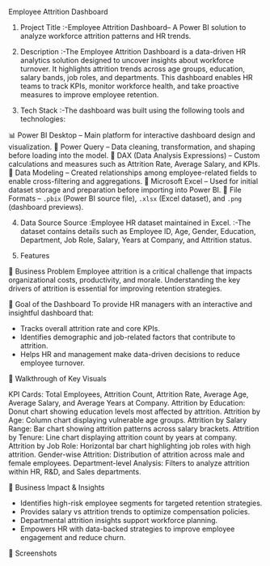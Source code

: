   Employee Attrition Dashboard

1. Project Title
    :-Employee Attrition Dashboard– A Power BI solution to analyze workforce attrition patterns and HR trends.

2. Description
    :-The Employee Attrition Dashboard is a data-driven HR analytics solution designed to uncover insights about workforce turnover. It highlights attrition trends across age groups, education, salary bands, job roles, and departments. This dashboard enables HR teams to track KPIs, monitor workforce health, and take proactive measures to improve employee retention.

3. Tech Stack
     :-The dashboard was built using the following tools and technologies:

📊 Power BI Desktop – Main platform for interactive dashboard design and visualization.
📂 Power Query – Data cleaning, transformation, and shaping before loading into the model.
🧠 DAX (Data Analysis Expressions) – Custom calculations and measures such as Attrition Rate, Average Salary, and KPIs.
📝 Data Modeling – Created relationships among employee-related fields to enable cross-filtering and aggregations.
📑 Microsoft Excel – Used for initial dataset storage and preparation before importing into Power BI.
📁 File Formats – `.pbix` (Power BI source file), `.xlsx` (Excel dataset), and `.png` (dashboard previews).

4. Data Source
 Source :Employee HR dataset maintained in Excel.
        :-The dataset contains details such as Employee ID, Age, Gender, Education, Department, Job Role, Salary, Years           at Company, and Attrition status.

 5. Features 

🔹 Business Problem
  Employee attrition is a critical challenge that impacts organizational costs, productivity, and morale. Understanding   the key drivers of attrition is essential for improving retention strategies.

🔹 Goal of the Dashboard
   To provide HR managers with an interactive and insightful dashboard that:

   * Tracks overall attrition rate and core KPIs.
   * Identifies demographic and job-related factors that contribute to attrition.
   * Helps HR and management make data-driven decisions to reduce employee turnover.

 🔹 Walkthrough of Key Visuals

KPI Cards: Total Employees, Attrition Count, Attrition Rate, Average Age, Average Salary, and Average Years at Company.
Attrition by Education: Donut chart showing education levels most affected by attrition.
Attrition by Age: Column chart displaying vulnerable age groups.
Attrition by Salary Range: Bar chart showing attrition patterns across salary brackets.
Attrition by Tenure: Line chart displaying attrition count by years at company.
Attrition by Job Role: Horizontal bar chart highlighting job roles with high attrition.
Gender-wise Attrition: Distribution of attrition across male and female employees.
Department-level Analysis: Filters to analyze attrition within HR, R\&D, and Sales departments.

🔹 Business Impact & Insights
* Identifies high-risk employee segments for targeted retention strategies.
* Provides salary vs attrition trends to optimize compensation policies.
* Departmental attrition insights support workforce planning.
* Empowers HR with data-backed strategies to improve employee engagement and reduce churn.

 📸 Screenshots 
